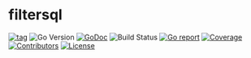 # filtersql

[![tag](https://img.shields.io/github/tag/rcaught/filtersql.svg)](https://github.com/rcaught/filtersql/tags)
![Go Version](https://img.shields.io/badge/Go-%3E%3D%201.18-%23007d9c)
[![GoDoc](https://godoc.org/github.com/rcaught/filtersql?status.svg)](https://pkg.go.dev/github.com/rcaught/filtersql)
![Build Status](https://github.com/rcaught/filtersql/actions/workflows/test.yml/badge.svg)
[![Go report](https://goreportcard.com/badge/github.com/rcaught/filtersql)](https://goreportcard.com/report/github.com/rcaught/filtersql)
[![Coverage](https://img.shields.io/codecov/c/github/rcaught/filtersql)](https://codecov.io/gh/rcaught/filtersql)
[![Contributors](https://img.shields.io/github/contributors/rcaught/filtersql)](https://github.com/rcaught/filtersql/graphs/contributors)
[![License](https://img.shields.io/github/license/rcaught/filtersql)](./LICENSE)
